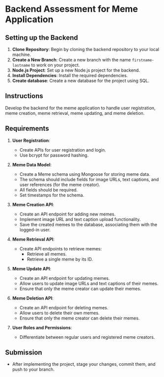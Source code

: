 # Backend Assessment for Meme Application

## Setting up the Backend

1. **Clone Repository**: Begin by cloning the backend repository to your local machine.
2. **Create a New Branch**: Create a new branch with the name `firstname-lastname` to work on your project.
3. **Node.js Project**: Set up a new Node.js project for the backend.
4. **Install Dependencies**: Install the required dependencies.
5. **Create database**: Create a new database for the project using SQL.

## Instructions

Develop the backend for the meme application to handle user registration, meme creation, meme retrieval, meme updating, and meme deletion.

## Requirements

1. **User Registration**:

   - Create APIs for user registration and login.
   - Use bcrypt for password hashing.

2. **Meme Data Model**:

   - Create a Meme schema using Mongoose for storing meme data.
   - The schema should include fields for image URLs, text captions, and user references (for the meme creator).
   - All fields should be required.
   - Set timestamps for the schema.

3. **Meme Creation API**:

   - Create an API endpoint for adding new memes.
   - Implement image URL and text caption upload functionality.
   - Save the created memes to the database, associating them with the logged-in user.

4. **Meme Retrieval API**:

   - Create API endpoints to retrieve memes:
     - Retrieve all memes.
     - Retrieve a single meme by its ID.

5. **Meme Update API**:

   - Create an API endpoint for updating memes.
   - Allow users to update image URLs and text captions of their memes.
   - Ensure that only the meme creator can update their memes.

6. **Meme Deletion API**:

   - Create an API endpoint for deleting memes.
   - Allow users to delete their own memes.
   - Ensure that only the meme creator can delete their memes.

7. **User Roles and Permissions**:

   - Differentiate between regular users and registered meme creators.

## Submission

- After implementing the project, stage your changes, commit them, and push to your branch.
